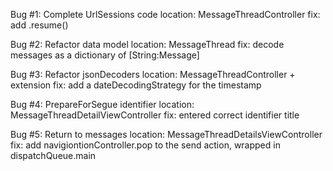 Bug #1: Complete UrlSessions code
	location: MessageThreadController
	fix: add .resume()
	
Bug #2: Refactor data model
	location: MessageThread
	fix: decode messages as a dictionary of [String:Message]
	
Bug #3: Refactor jsonDecoders
	location: MessageThreadController + extension
	fix: add a dateDecodingStrategy for the timestamp
	
Bug #4: PrepareForSegue identifier
	location: MessageThreadDetailViewController
	fix: entered correct identifier title

Bug #5: Return to messages
	location: MessageThreadDetailsViewController
	fix: add navigiontionController.pop to the send action, wrapped in dispatchQueue.main
	
